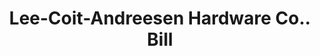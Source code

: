 ---
doi: 10.7916/D8WQ1FZN
date_other: '1919'
date_other_textual: '1919'
form: printed ephemera
genre:
- Invoices
name:
- Lee-Coit-Andreesen Hardware Co.
object_in_context_url: https://biggert.cul.columbia.edu/items/view/ave_biggert_01895
subject_hierarchical_geographic:
- Omaha, Nebraska, United States
subject_name:
- Lee-Coit-Andreesen Hardware Co.
title: Lee-Coit-Andreesen Hardware Co.. Bill
sort_title: Lee-Coit-Andreesen Hardware Co.. Bill
call_number: ave_biggert_01895
coordinates:
- 41.25,-96.0
pid: ave_biggert_01895
identifiers: ave_biggert_01895
thumbnail: https://derivativo-1.library.columbia.edu/iiif/2/ldpd:490600/full/!256,256/0/native.jpg
permalink: "/biggert/ave_biggert_01895/"
layout: iiif-image-page
---